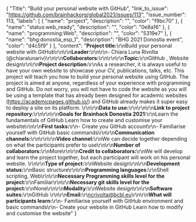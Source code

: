 {
  "Title": "Build your personal website with GitHub",
  "link_to_issue": "https://github.com/brainhackorg/global2021/issues/113",
  "issue_number": 113,
  "labels": [
    {
      "name": "project",
      "description": "",
      "color": "f9bc70"
    },
    {
      "name": "status:web_ready",
      "description": "",
      "color": "0e8a16"
    },
    {
      "name": "programming:Web",
      "description": "",
      "color": "5319e7"
    },
    {
      "name": "bhg:donostia_esp_1",
      "description": "BHG 2021 Donostia event",
      "color": "d4c5f9"
    }
  ],
  "content": "**Project title:**\r\nBuild your personal website with GitHub\r\n\r\n**Leader:**\r\n\r\n- Chiara Luna Rivolta (@chiaralunariv)\r\n\r\n**Collaborators:**\r\n\r\n\r\n**Topic:**\r\nGitHub , Website design\r\n\r\n**Project description:**\r\nAs a researcher, it is always useful to have your own website to showcase your CV, publications, talks, etc. This project will teach you how to build your personal website using GitHub. The project is aimed at anyone, regardless of your experience with programming and GitHub. Do not worry, you will not have to code the website as you will be using a template that has already been designed for academic websites (https://academicpages.github.io/) and GitHub already makes it super easy to deploy a site on its platform. \r\n\r\n**Data to use:**\r\n\r\n\r\n**Link to project repository:**\r\n\r\n\r\n**Goals for Brainhack Donostia 2021:**\r\nLearn the fundamentals of GitHub Learn how to create and customise your website\r\n\r\n**First tasks:**\r\n- Create you GitHub account\r\n- Familiarise yourself with GitHub basic commands\r\n\r\n**Communication channels:**\r\n\r\n\r\n**Video channel:**\r\nWe can decide together depending on what the participants prefer to use\r\n\r\n**Number of collaborators:**\r\nMore\r\n\r\n**Credit to collaborators:**\r\nWe will develop and learn the project together, but each participant will work on his personal website. \r\n\r\n**Type of project:**\r\nWebsite design\r\n\r\n**Development status:**\r\nBasic structure\r\n\r\n**Programming languages:**\r\nShell scripting, Web\r\n\r\n**Necessary Programming skills level for the project:**\r\nFamiliar\r\n\r\n**Necessary git skills level for the project:**\r\nNone\r\n\r\n**Modality:**\r\nWebsite design\r\n\r\n**Software suites:**\r\nGitHub \r\n\r\n**Email:**\r\ncrivolta@bcbl.eu\r\n\r\n**What will participants learn:**\r\n- Familiarise yourself with GitHub environment and basic commands\r\n- Create your website in GitHub Learn how to modify and customise the website"
}